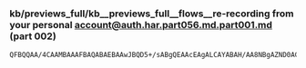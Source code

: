 ### kb/previews_full/kb__previews_full__flows__re-recording from your personal account@auth.har.part056.md.part001.md (part 002)

```md
QFBQQAA/4CAAMBAAAFBAQABAEBAAwJBQD5+/sABgQEAAcEAgALCAYABAH/AA8NBgAZND0ACyY7AP7z7QABtJ8A8urlAPX3+QApJBwAVQH/
```

```
